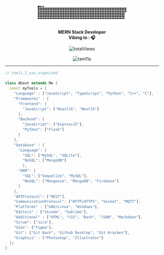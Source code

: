 <div align="center" width="50">
<!-- 
<img src="./public/dev-working_rounded.gif" href="https://github.com/sp-xd" alt="CoDiNg RocKs"  width="60%"/><br> -->
<img src="./public/contributions.svg" href="https://github.com/sp-xd" alt="CoDiNg RocKs"  width="60%"/><br>

<p><strong>MERN Stack Developer
<br> Vibing to : 🎧  </strong></p>

<!-- ![GitHub followers](https://img.shields.io/github/followers/tam11a?style=social) -->
<!-- <br> -->

  <img src="https://komarev.com/ghpvc/?username=tam11a&label=Profile%20views&color=0e75b6&style=for-the-badge&label=Views" alt="totalViews" />

</div>

<div align="center" style="margin-top: 10px">
  <!-- <p><img align="center" src="https://github-readme-stats.vercel.app/api/top-langs?username=tam11a&show_icons=true&locale=en&layout=compact&theme=transparent" alt="tam11a" /></p>
   -->
  <p><img align="center" src="https://github-readme-stats.vercel.app/api?username=tam11a&show_icons=true&locale=en&layout=compact&theme=transparent" alt="tam11a" /></p>
 </div>

<hr></hr>
<!-- <div align="center">

![C](https://img.shields.io/badge/C-00599C?style=flat&logo=c&logoColor=white)
![C++](https://img.shields.io/badge/C%2B%2B-00599C?style=flat&logo=c%2B%2B&logoColor=white)
![Javascript](https://img.shields.io/badge/JavaScript-323330?style=flat&logo=javascript&logoColor=F7DF1E)
![Python](https://img.shields.io/badge/Python-FFD43B?style=flat&logo=python&logoColor=darkgreen)
![Json](https://img.shields.io/badge/json-5E5C5C?style=flat&logo=json&logoColor=white)
![Html](https://img.shields.io/badge/HTML5-E34F26?style=flat&logo=html5&logoColor=white)
![Css](https://img.shields.io/badge/CSS3-1572B6?style=flat&logo=css3&logoColor=white)
![Bash](https://img.shields.io/badge/GNU%20Bash-4EAA25?style=flat&logo=GNU%20Bash&logoColor=white)
![Markdown](https://img.shields.io/badge/Markdown-000000?style=flat&logo=markdown&logoColor=white)
![GNU/Linux](https://img.shields.io/badge/Linux-FCC624?style=flat&logo=linux&logoColor=black)
![Vscode](https://img.shields.io/badge/Visual_Studio_Code-0078D4?style=flat&logo=visual%20studio%20code&logoColor=white)
![Firebase](https://img.shields.io/badge/firebase-ffca28?style=flat&logo=firebase&logoColor=black)
![Sqlite](https://img.shields.io/badge/SQLite-07405E?style=flat&logo=sqlite&logoColor=white)
![Git](https://img.shields.io/badge/GIT-E44C30?style=flat&logo=git&logoColor=white)
![Figma](https://img.shields.io/badge/Figma-F24E1E?style=flat&logo=figma&logoColor=white)
![Heroku](https://img.shields.io/badge/Heroku-430098?style=flat&logo=heroku&logoColor=white)

</div> -->

```dart
// tools_I_use_organized

class About extends Me {
  const myTools = {
    "Language" : ["JavaScript", "TypeScript", "Python", "C++", "C"],
    "Frameworks" : {
      "Frontend": {
        "JavaScript": ["ReactJS", "NextJS"]
      },
      "Backend": {
        "JavaScript": ["ExpressJS"],
        "Python": ["Flask"]
      }
    },
    "Database" : {
      "Language": {
        "SQL": ["MySQL", "SQLite"],
        "NoSQL": ["MongoDB"]
        },
      "ORM": {
        "SQL": ["Sequelize", "MySQL"],
        "NoSQL": ["Mongoose", "MongoDB", "Firebase"]
      }
    },
    "APIProtocol": ["REST"],
    "CommunicationProtocol": ["HTTP/HTTPS", "Socket", "MQTT"],
    "Platforms" : ["GNU/Linux", "Windows"],
    "Editors" : ["Vscode", "Sublime"],
    "Additional" : ["HTML", "CSS", "Bash", "JSON", "Markdown"],
    "Scrum": ["Jira"],
    "UiUx": ["Figma"],
    "Git": ["Git Bash", "Github Desktop", "Git Kracken"],
    "Graphics" : ["Photoshop", "Illustrator"]
  };
}
```
